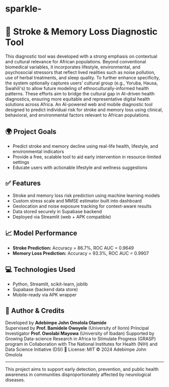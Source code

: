 # sparkle-   
# 🧠 Stroke & Memory Loss Diagnostic Tool

This diagnostic tool was developed with a strong emphasis on contextual and cultural relevance for African populations. Beyond conventional biomedical variables, it incorporates lifestyle, environmental, and psychosocial stressors that reflect lived realities such as noise pollution, use of herbal treatments, and sleep quality. To further enhance specificity, the system optionally captures users’ cultural group (e.g., Yoruba, Hausa, Swahili's) to allow future modeling of ethnoculturally-informed health patterns. These efforts aim to bridge the cultural gap in AI-driven health diagnostics, ensuring more equitable and representative digital health solutions across Africa. An AI-powered web and mobile diagnostic tool designed to predict individual risk for stroke and memory loss using clinical, behavioral, and environmental factors relevant to African populations.

## 🌍 Project Goals

- Predict stroke and memory decline using real-life health, lifestyle, and environmental indicators
- Provide a free, scalable tool to aid early intervention in resource-limited settings
- Educate users with actionable lifestyle and wellness suggestions

## ✅ Features

- Stroke and memory loss risk prediction using machine learning models
- Custom stress scale and MMSE estimator built into dashboard
- Geolocation and noise exposure tracking for context-aware results
- Data stored securely in Supabase backend
- Deployed via Streamlit (web + APK compatible)

## 📈 Model Performance

- **Stroke Prediction:** Accuracy = 86.7%, ROC AUC = 0.9649
- **Memory Loss Prediction:** Accuracy = 93.3%, ROC AUC = 0.9907

## 💻 Technologies Used

- Python, Streamlit, scikit-learn, joblib
- Supabase (backend data store)
- Mobile-ready via APK wrapper

## 🔐 Author & Credits

Developed by **Adebimpe John Omolola Olamide**  
Supervised by **Prof. Bamidele Owoyele** (University of Ilorin)
Principal Investigator **Prof. Owolabi Mayowa** (University of Ibadan) 
Supported by Growing Data-science Research in Africa to Stimulate Progress (GRASP) program
in Collaboration with
The National Institutes for Health (NIH) and Data Science Initiative (DSI)
📄 License: MIT © 2024 Adebimpe John Omolola


---

This project aims to support early detection, prevention, and public health awareness in communities disproportionately affected by neurological diseases.
